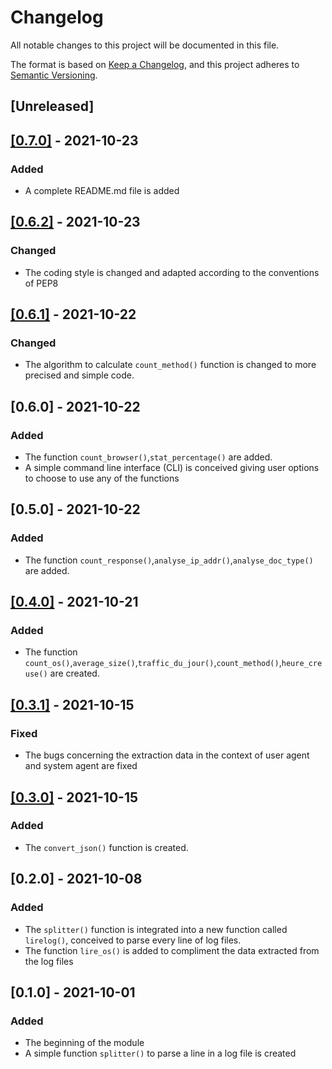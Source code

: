 # Changelog
All notable changes to this project will be documented in this file.

The format is based on [Keep a Changelog](https://keepachangelog.com/en/1.0.0/),
and this project adheres to [Semantic Versioning](https://semver.org/spec/v2.0.0.html).

## [Unreleased]


## [[0.7.0]](https://github.com/Zac-not-Zack/Projet-Python/commit/d6f995e8305eee78961d0dc955727df1ef0b686f) - 2021-10-23
### Added
- A complete README.md file is added

## [[0.6.2]](https://github.com/Zac-not-Zack/Projet-Python/commit/d6f995e8305eee78961d0dc955727df1ef0b686f) - 2021-10-23
### Changed
- The coding style is changed and adapted according to the conventions of PEP8

## [[0.6.1]](https://github.com/Zac-not-Zack/Projet-Python/pull/8/commits/cd7dc8193b9bdd4f0957d79f61266d4a9f94c6eb) - 2021-10-22
### Changed
- The algorithm to calculate ```count_method()``` function is changed to more precised and simple code.

## [0.6.0] - 2021-10-22
### Added
- The function ```count_browser()```,```stat_percentage()``` are added.
- A simple command line interface (CLI) is conceived giving user options to choose to use any of the functions

## [0.5.0] - 2021-10-22
### Added
- The function ```count_response()```,```analyse_ip_addr()```,```analyse_doc_type()``` are added.

## [[0.4.0]](https://github.com/Zac-not-Zack/Projet-Python/pull/3/commits/4968ad8ed92ad48e41c3bef97f6c0442691ee14a) - 2021-10-21
### Added
- The function ```count_os()```,```average_size()```,```traffic_du_jour()```,```count_method()```,```heure_creuse()``` are created.

## [[0.3.1]](https://github.com/Zac-not-Zack/Projet-Python/pull/3/commits/fa4f14d26a74a27b7d16e8b607402dfa84bb04fc) - 2021-10-15
### Fixed
- The bugs concerning the extraction data in the context of user agent and system agent are fixed   

## [[0.3.0]](https://github.com/Zac-not-Zack/Projet-Python/pull/2/commits/6ec0e9f2b9ab8e5af60d3270607c836ef32d7f84) - 2021-10-15
### Added
- The ```convert_json()``` function is created.

## [0.2.0] - 2021-10-08
### Added
- The ```splitter()``` function is integrated into a new function called ```lirelog()```, conceived to parse every line of log files.
- The function ```lire_os()``` is added to compliment the data extracted from the log files

## [0.1.0] - 2021-10-01
### Added
- The beginning of the module
- A simple function ```splitter()``` to parse a line in a log file is created 

